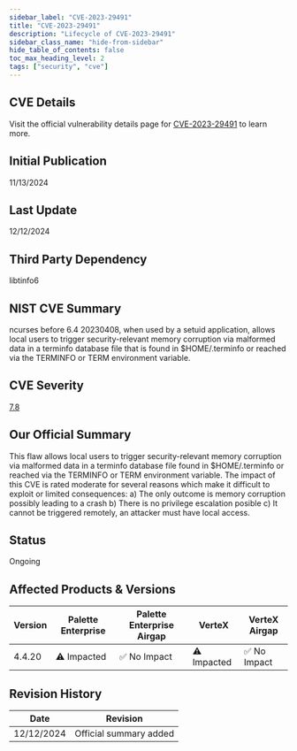 ```yaml
---
sidebar_label: "CVE-2023-29491"
title: "CVE-2023-29491"
description: "Lifecycle of CVE-2023-29491"
sidebar_class_name: "hide-from-sidebar"
hide_table_of_contents: false
toc_max_heading_level: 2
tags: ["security", "cve"]
---
```


## CVE Details

Visit the official vulnerability details page for [CVE-2023-29491](https://nvd.nist.gov/vuln/detail/cve-2023-29491) to learn more.

## Initial Publication

11/13/2024

## Last Update

12/12/2024

## Third Party Dependency 

libtinfo6


## NIST CVE Summary

ncurses before 6.4 20230408, when used by a setuid application, allows local users to trigger security-relevant memory corruption via malformed data in a terminfo database file that is found in $HOME/.terminfo or reached via the TERMINFO or TERM environment variable.

## CVE Severity

[7.8](https://nvd.nist.gov/vuln/detail/cve-2023-29491)

## Our Official Summary

This flaw allows local users to trigger security-relevant memory corruption via malformed data in a terminfo database file found in $HOME/.terminfo or reached via the TERMINFO or TERM 
environment variable. The impact of this CVE is rated moderate for several reasons which make it difficult to exploit or limited consequences: a) The only outcome is memory corruption possibly leading to a crash b) There is no privilege escalation posible c) It cannot be triggered remotely, an attacker must have local access.

## Status

Ongoing

## Affected Products & Versions

| Version | Palette Enterprise | Palette Enterprise Airgap | VerteX | VerteX Airgap |
| - | -------- | -------- | -------- | -------- |
| 4.4.20 | ⚠️ Impacted | ✅ No Impact | ⚠️ Impacted | ✅ No Impact |


## Revision History

| Date | Revision |
| --- | --- |
| 12/12/2024 | Official summary added |
